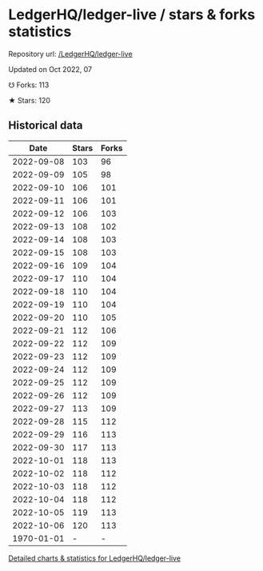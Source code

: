 # LedgerHQ/ledger-live / stars & forks statistics

Repository url: [/LedgerHQ/ledger-live](https://github.com/LedgerHQ/ledger-live)

Updated on Oct 2022, 07

☋ Forks: 113

★ Stars: 120

## Historical data
| Date | Stars | Forks |
|------|-------|-------|
| 2022-09-08 | 103 | 96 | 
| 2022-09-09 | 105 | 98 | 
| 2022-09-10 | 106 | 101 | 
| 2022-09-11 | 106 | 101 | 
| 2022-09-12 | 106 | 103 | 
| 2022-09-13 | 108 | 102 | 
| 2022-09-14 | 108 | 103 | 
| 2022-09-15 | 108 | 103 | 
| 2022-09-16 | 109 | 104 | 
| 2022-09-17 | 110 | 104 | 
| 2022-09-18 | 110 | 104 | 
| 2022-09-19 | 110 | 104 | 
| 2022-09-20 | 110 | 105 | 
| 2022-09-21 | 112 | 106 | 
| 2022-09-22 | 112 | 109 | 
| 2022-09-23 | 112 | 109 | 
| 2022-09-24 | 112 | 109 | 
| 2022-09-25 | 112 | 109 | 
| 2022-09-26 | 112 | 109 | 
| 2022-09-27 | 113 | 109 | 
| 2022-09-28 | 115 | 112 | 
| 2022-09-29 | 116 | 113 | 
| 2022-09-30 | 117 | 113 | 
| 2022-10-01 | 118 | 113 | 
| 2022-10-02 | 118 | 112 | 
| 2022-10-03 | 118 | 112 | 
| 2022-10-04 | 118 | 112 | 
| 2022-10-05 | 119 | 113 | 
| 2022-10-06 | 120 | 113 | 
| 1970-01-01 | - | - | 


[Detailed charts & statistics for LedgerHQ/ledger-live](https://reviewgithub.com/rep/LedgerHQ/ledger-live)

